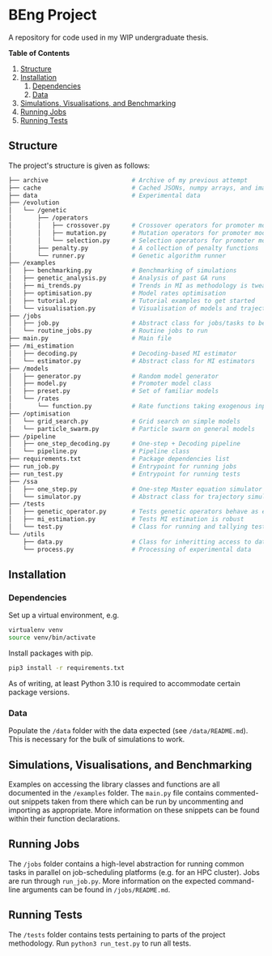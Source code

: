 # BEng Project

A repository for code used in my WIP undergraduate thesis.

**Table of Contents**

1. [Structure](#structure)
2. [Installation](#installation)
   1. [Dependencies](#dependencies)
   2. [Data](#data)
3. [Simulations, Visualisations, and Benchmarking](#simulations-visualisations-and-benchmarking)
4. [Running Jobs](#running-jobs)
5. [Running Tests](#running-tests)

## Structure

The project's structure is given as follows:

```bash
├── archive                       # Archive of my previous attempt
├── cache                         # Cached JSONs, numpy arrays, and images
├── data                          # Experimental data
├── /evolution
│   └── /genetic
│       ├── /operators             
│       │   ├── crossover.py      # Crossover operators for promoter models
│       │   ├── mutation.py       # Mutation operators for promoter models 
│       │   └── selection.py      # Selection operators for promoter models
│       ├── penalty.py            # A collection of penalty functions
│       └── runner.py             # Genetic algorithm runner
├── /examples
│   ├── benchmarking.py           # Benchmarking of simulations
│   ├── genetic_analysis.py       # Analysis of past GA runs
│   ├── mi_trends.py              # Trends in MI as methodology is tweaked
│   ├── optimisation.py           # Model rates optimisation
│   ├── tutorial.py               # Tutorial examples to get started
│   └── visualisation.py          # Visualisation of models and trajectories
├── /jobs
│   ├── job.py                    # Abstract class for jobs/tasks to be run
│   └── routine_jobs.py           # Routine jobs to run
├── main.py                       # Main file
├── /mi_estimation
│   ├── decoding.py               # Decoding-based MI estimator
│   └── estimator.py              # Abstract class for MI estimators
├── /models
│   ├── generator.py              # Random model generator
│   ├── model.py                  # Promoter model class
│   ├── preset.py                 # Set of familiar models
│   └── /rates
│       └── function.py           # Rate functions taking exogenous input
├── /optimisation
│   └── grid_search.py            # Grid search on simple models
│   └── particle_swarm.py         # Particle swarm on general models
├── /pipeline
│   ├── one_step_decoding.py      # One-step + Decoding pipeline
│   └── pipeline.py               # Pipeline class
├── requirements.txt              # Package dependencies list
├── run_job.py                    # Entrypoint for running jobs
├── run_test.py                   # Entrypoint for running tests
├── /ssa
│   ├── one_step.py               # One-step Master equation simulator
│   └── simulator.py              # Abstract class for trajectory simulators
├── /tests
│   ├── genetic_operator.py       # Tests genetic operators behave as expected
│   ├── mi_estimation.py          # Tests MI estimation is robust
│   └── test.py                   # Class for running and tallying tests
└── /utils
    ├── data.py                   # Class for inheritting access to data
    └── process.py                # Processing of experimental data
```

## Installation

### Dependencies

Set up a virtual environment, e.g.

```bash
virtualenv venv
source venv/bin/activate
```

Install packages with pip.

```bash
pip3 install -r requirements.txt
```

As of writing, at least Python 3.10 is required to accommodate certain package versions.

### Data

Populate the `/data` folder with the data expected (see `/data/README.md`). This is necessary for the bulk of simulations to work.

## Simulations, Visualisations, and Benchmarking

Examples on accessing the library classes and functions are all documented in the `/examples` folder. The `main.py` file contains commented-out snippets taken from there which can be run by uncommenting and importing as appropriate. More information on these snippets can be found within their function declarations.

## Running Jobs

The `/jobs` folder contains a high-level abstraction for running common tasks in parallel on job-scheduling platforms (e.g. for an HPC cluster). Jobs are run through `run_job.py`. More information on the expected command-line arguments can be found in `/jobs/README.md`.

## Running Tests
The `/tests` folder contains tests pertaining to parts of the project methodology. Run `python3 run_test.py` to run all tests.